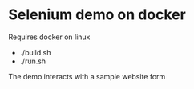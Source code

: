 # Selenium demo on docker

Requires docker on linux

* ./build.sh
* ./run.sh

The demo interacts with a sample website form
